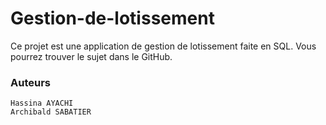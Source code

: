 # Gestion-de-lotissement

Ce projet est une application de gestion de lotissement faite en SQL. Vous pourrez trouver le sujet dans le GitHub.

### Auteurs
```
Hassina AYACHI
Archibald SABATIER
